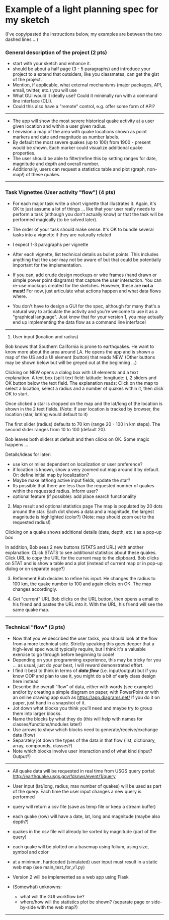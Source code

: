 # Example of a light planning spec for my sketch

(I've copy/pasted the instructions below, my examples are between the two dashed lines ...)



### General description of the project (2 pts)
- start with your sketch and enhance it.
- should be about a half page (3 - 5 paragraphs) and introduce your project to a extend that outsiders, like you classmates, can get the gist of the project. 
- Mention, if applicable, what external mechanisms (major packages, API, email, twitter, etc.) you will use
- What GUI would it ideally use? Could it minimally run with a command line interface (CLI).
- Could this also have a "remote" control, e.g. offer some form of API?


-----------------------------------------------------------------------------------------
- The app will show the most severe historical quake activity at a user given location and within a user given radius. 
- I envision a map of the area with quake locations shown as point markers and date and magnitude as number labels. 
- By default the most severe quakes (up to 100) from 1900 - present would be shown. Each marker could visualize additional quake properties. 
- The user should be able to filter/refine this by setting ranges for date, magnitude and depth and overall number. 
- Additionally, users can request a statistics table and plot (graph, non-map!) of these quakes. 
--------------------------------------------------------------------------------------

### Task Vignettes (User activity "flow") (4 pts)
- For each major task write a short vignette that illustrates it. Again, it's OK to just assume a lot of things ... like that your user really needs to perform a task (although you don't actually know) or that the task will be performed magically (to be solved later).
- The order of your task should make sense. It's OK to bundle several tasks into a vignette if they are naturally related 
- I expect 1-3 paragraphs per vignette
- After each vignette, list technical details as bullet points. This includes anything that the user may not be aware of but that could be potentially important for the implementation.

- If you can, add crude design mockups or wire frames (hand drawn or simple power point diagrams) that capture the user interaction. You can re-use mockups created for the sketches. However, these are __not a must!__  For now, just articulate what actions happen and what data flows where. 
- You don't have to design a GUI for the spec, although for many that's a natural way to articulate the activity and you're welcome to use it as a "graphical language". Just know that for your version 1, you may actually end up implementing the data flow as a command line interface!

------------------------------------------------------------------------------------------
1) User input (location and radius)

Bob knows that Southern California is prone to earthquakes. He want to know more about the area around LA. He opens the app and is shown a map of the US and a UI element (button) that reads NEW. (Other buttons may be shown below but will be greyed out at the beginning ...)

Clicking on NEW opens a dialog box with UI elements and a text explanation. A text box (split text field: latitude:      longitude:   ), 2 sliders and OK button below the text field. The explanation  reads: Click on the map to select a location, select a radius and a number of quakes within it, then click OK to start.

Once clicked a star is dropped on the map and the lat/long of the location is shown in the 2 text fields. (Note: if user location is tracked by browser, the location (star, lat/lng would default to it)

The first slider (radius) defaults to 70 km (range 20 - 100 in km steps). The second slider ranges from 10 to 100 (default 20).

Bob leaves both sliders at default and then clicks on OK. Some magic happens ....

Details/ideas for later: 
- use km or miles dependent on localization or user preference?
- if location is known, show a very zoomed out map around it by default. Or: define initial map by localization?
- Maybe make lat/long active input fields, update the star?
- Its possible that there are less than the requested number of quakes within the requested radius. Inform user?
- optional feature (if possible): add place search functionality  


2) Map result and optional statistics page
The map is populated by 20 dots around the star. Each dot shows a data and a magnitude, the largest magnitude is highlighted (color?)
(Note: map should zoom out to the requested radius!)

Clicking on a quake shows additional details (date, depth, etc.) as a pop-up box

In addition, Bob sees 2 new buttons (STATS and URL) with another explanation: CLick STATS to see additional statistics about these quakes. Click URL to copy the URL for the current map to the clipboard. Bob clicks on STAT and is show a table and a plot (instead of current map or in pop-up dialog or on separate page?)

3) Refinement
Bob decides to refine his input. He changes the radius to 100 km, the quake number to 100 and again clicks on OK. The map changes accordingly.

4) Get "current" URL
Bob clicks on the URL button, then opens a email to his friend and pastes the URL into it. With the URL, his friend will see the same quake map.

--------------------------------------------------------------------

### Technical "flow" (3 pts)
- Now that you've described the user tasks, you should look at the flow from a more technical side. Strictly speaking this goes deeper that a high-level spec would typically require, but I think it's a valuable exercise to go through before beginning to code!  
- Depending on your programming experience, this may be tricky for you ... as usual, just do your best, I will reward demonstrated effort.  
- I find it best to think in terms of ___data flow___ (i.e. input/output) but if you know OOP and plan to use it, you might do a bit of early class design here instead
- Describe the overall “flow” of data, either with words (see example) and/or by creating a simple diagram on paper, with PowerPoint or with an online drawing app such as https://app.diagrams.net/ If you do it on paper, just hand in a snapshot of it.
- Jot down what blocks you think you’ll need and maybe try to group them into larger blocks.
- Name the blocks by what they do (this will help with names for classes/functions/modules later!)
- Use arrows to show which blocks need to generate/receive/exchange data (flow)
- Separately jot down the types of the data in that flow (list, dictionary, array, compounds, classes?)
- Note which blocks involve user interaction and of what kind (input? Output?)



------------------------------------------------------------------
- All quake data will be requested in real time from USGS query portal: http://earthquake.usgs.gov/fdsnws/event/1/query
- User input (lat/long, radius, max number of quakes) will be used as part of the query. Each time the user input changes a new query is performed
- query will return a csv file (save as temp file or keep a stream buffer)
- each quake (row) will have a date, lat, long and magnitude (maybe also depth?)
- quakes in the csv file will already be sorted by magnitude (part of the query)
- each quake will be plotted on a basemap using folium, using size, symbol and color
- at a minimum, hardcoded (simulated) user input must result in a static web map (see main_test_for_v1.py)

- Version 2 will be implemented as a web app using Flask
- (Somewhat) unknowns:
    - what will the GUI workflow be?
    - where/how will the statistics plot be shown? (separate page or side-by-side with the web map?) 
------------------------------------------------------------
